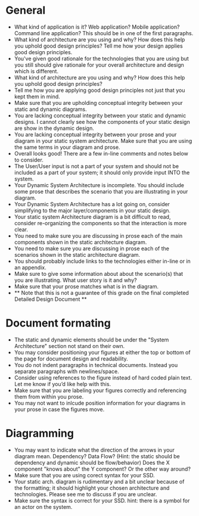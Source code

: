 # General
- What kind of application is it? Web application? Mobile application? Command line application? This should be in one of the first paragraphs.
- What kind of architecture are you using and why? How does this help you uphold good design principles? Tell me how your design applies good design principles.
- You've given good rationale for the technologies that you are using but you still should give rationale for your overall architecture and design which is different.
- What kind of architecture are you using and why? How does this help you uphold good design principles?
- Tell me how you are applying good design principles not just that you kept them in mind.
- Make sure that you are upholding conceptual integrity between your static and dynamic diagrams.
- You are lacking conceptual integrity between your static and dynamic designs. I cannot clearly see how the components of your static design are show in the dynamic design.
- You are lacking conceptual integrity between your prose and your diagram in your static system architecture. Make sure that you are using the same terms in your diagram and prose.
- Overall looks good! There are a few in-line comments and notes below to consider. 
- The User/User input is not a part of your system and should not be included as a part of your system; it should only provide input INTO the system.
- Your Dynamic System Architecture is incomplete. You should include some prose that describes the scenario that you are illustrating in your diagram.
- Your Dynamic System Architecture has a lot going on, consider simplifying to the major layer/components in your static design.
- Your static system Architecture diagram is a bit difficult to read, consider re-organizing the components so that the interaction is more clear.
- You need to make sure you are discussing in prose each of the main components shown in the static architecture diagram.
- You need to make sure you are discussing in prose each of the scenarios shown in the static architecture diagram.
- You should probably include links to the technologies either in-line or in an appendix. 
- Make sure to give some information about about the scenario(s) that you are illustrating. What user story is it and why?
- Make sure that your prose matches what is in the diagram. 
- ** Note that this is not a guarantee of this grade on the final completed Detailed Design Document **

# Document formating
- The static and dynamic elements should be under the "System Architecture" section not stand on their own.
- You may consider positioning your figures at either the top or bottom of the page for document design and readability.
- You do not indent paragraphs in technical documents. Instead you separate paragraphs with newlines/space.
- Consider using references to the figure instead of hard coded plain text. Let me know if you’d like help with this.
- Make sure that you are labeling your figures correctly and referencing them from within you prose.
- You may not want to inlcude position information for your diagrams in your prose in case the figures move.

# Diagramming
- You may want to indicate what the direction of the arrows in your diagram mean. Dependency? Data Flow? (Hint: the static should be dependency and dynamic should be flow/behavior) Does the X component "knows about" the Y component? Or the other way around?
- Make sure that you are using corect syntax for your SSD.
- Your  static arch. diagram is rudimentary and a bit unclear because of the formatting; it should highlight your chosen architecture and technologies. Please see me to discuss if you are unclear.
- Make sure the syntax is correct for your SSD. hint: there is a symbol for an actor on the system.

